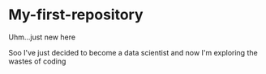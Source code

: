 # My-first-repository
Uhm...just new here

Soo I've just decided to become a data scientist and now I'm exploring the wastes of coding 
